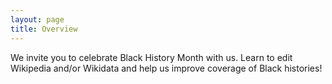 ```yaml
---
layout: page
title: Overview
---
```


We invite you to celebrate Black History Month with us. Learn to edit Wikipedia and/or Wikidata and help us improve coverage of Black histories!

